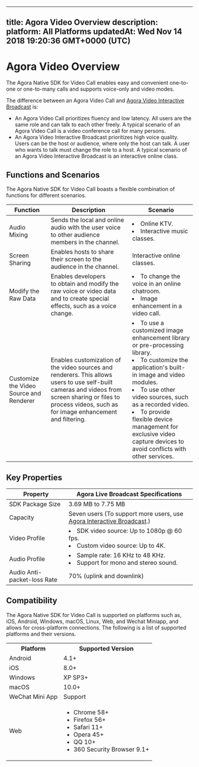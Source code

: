 
---
title: Agora Video Overview
description: 
platform: All Platforms
updatedAt: Wed Nov 14 2018 19:20:36 GMT+0000 (UTC)
---
# Agora Video Overview
The Agora Native SDK for Video Call enables easy and convenient one-to-one or one-to-many calls and supports voice-only and video modes.

The difference between an Agora Video Call and [Agora Video Interactive Broadcast](https://docs.agora.io/en/Interactive%20Broadcast/product_live?platform=All%20Platforms) is: 
* An Agora Video Call prioritizes fluency and low latency. All users are the same role and can talk to each other freely. A typical scenario of an Agora Video Call is a video conference call for many persons. 
* An Agora Video Interactive Broadcast prioritizes high voice quality. Users can be the host or audience, where only the host can talk. A user who wants to talk must change the role to a host. A typical scenario of an Agora Video Interactive Broadcast is an interactive online class.

## Functions and Scenarios

The Agora Native SDK for Video Call boasts a flexible combination of functions for different scenarios.

| Function                              | Description                                                  | Scenario                                                     |
| ----------------- | ------------------------------------------------------------ | --------------------------------------- |
| Audio Mixing          | Sends the local and online audio with the user voice to other audience members in the channel. | <li>Online KTV. <li>Interactive music classes. |
| Screen Sharing             | Enables hosts to share their screen to the audience in the channel.                         | Interactive online classes.                                                  |
| Modify the Raw Data   | Enables developers to obtain and modify the raw voice or video data and to create special effects, such as a voice change. | <li>To change the voice in an online chatroom. <li>Image enhancement in a video call.                  |
| Customize the Video Source and Renderer | Enables customization of the video sources and renderers. This allows users to use self-built cameras and videos from screen sharing or files to process videos, such as for image enhancement and filtering. | <li>To use a customized image enhancement library or pre-processing library.<li>To customize the application's built-in image and video modules.<li>To use other video sources, such as a recorded video.<li>To provide flexible device management for exclusive video capture devices to avoid conflicts with other services. |

## Key Properties

| Property                                          | Agora Live Broadcast Specifications                          |
| ------------ | ------------------------------------------------------------ |
| SDK Package Size                                  | 3.69 MB to 7.75 MB                                              |
| Capacity     | Seven users (To support more users, use [Agora Interactive Broadcast](https://docs.agora.io/en/Interactive%20Broadcast/product_live?platform=All%20Platforms).) |
| Video Profile                                     | <li>SDK video source: Up to 1080p @ 60 fps.<li>Custom video source: Up to 4K. |
| Audio Profile                                     | <li>Sample rate: 16 KHz to 48 KHz.<li>Support for mono and stereo sound. |
| Audio Anti-packet-loss Rate                       | 70% (uplink and downlink)                               |

## Compatibility

The Agora Native SDK for Video Call is supported on platforms such as, iOS, Android, Windows, macOS, Linux, Web, and Wechat Miniapp, and allows for cross-platform connections. The following is a list of supported platforms and their versions.

<table>
  <tr>
    <th>Platform</th>
    <th>Supported Version</th>
  </tr>
  <tr>
    <td>Android</td>
    <td>4.1+</td>
  </tr>
  <tr>
    <td>iOS</td>
    <td>8.0+</td>
  </tr>
	  <tr>
    <td>Windows</td>
    <td>XP SP3+</td>
  </tr>
  <tr>
    <td>macOS</td>
    <td>10.0+</td>
  </tr>
  <tr>
    <td>WeChat Mini App</td>
    <td>Support</td>
  </tr>
  <tr>
    <td>Web</td>
		<td><ul><li>Chrome 58+</li>
			<li>Firefox 56+</li>
			<li>Safari 11+</li>
			<li>Opera 45+</li>
			<li>QQ 10+</li>
            <li>360 Security Browser 9.1+</li></ul></td>
  </tr>
</table>
